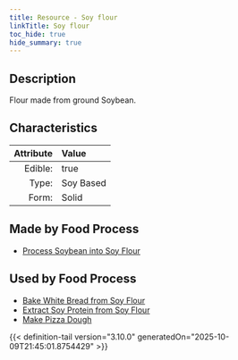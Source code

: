 ```yaml
---
title: Resource - Soy flour
linkTitle: Soy flour
toc_hide: true
hide_summary: true
---
```

<!-- This is generated by the MarsSim HelpGenertor, do not edit. -->

## Description
Flour made from ground Soybean.

## Characteristics

| Attribute      | Value |
|--------:|:------|
|Edible:|true|
|Type:|Soy Based|
|Form:|Solid|
 



## Made by Food Process

- [Process Soybean into Soy Flour](/docs/definitions/food/process-soybean-into-soy-flour)

    
## Used by Food Process

- [Bake White Bread from Soy Flour](/docs/definitions/food/bake-white-bread-from-soy-flour)
- [Extract Soy Protein from Soy Flour](/docs/definitions/food/extract-soy-protein-from-soy-flour)
- [Make Pizza Dough](/docs/definitions/food/make-pizza-dough)



{{< definition-tail version="3.10.0" generatedOn="2025-10-09T21:45:01.8754429" >}}


